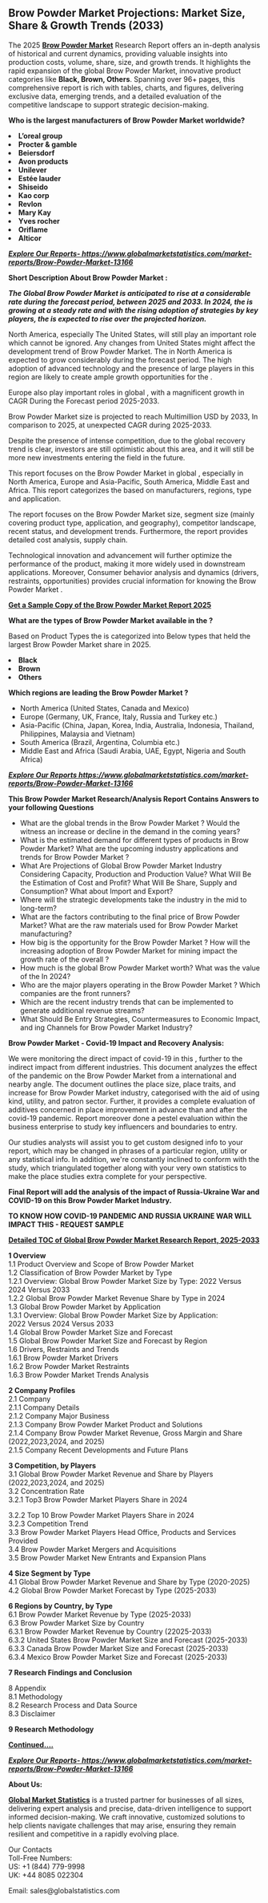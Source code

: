 <h2><strong>Brow Powder Market Projections: Market Size, Share & Growth Trends (2033)</strong></h2><p>The 2025 <strong><a href="https://www.globalmarketstatistics.com/market-reports/Brow-Powder-Market-13166">Brow Powder Market</a></strong> Research Report offers an in-depth analysis of historical and current dynamics, providing valuable insights into production costs, volume, share, size, and growth trends. It highlights the rapid expansion of the global Brow Powder Market, innovative product categories like <strong>Black, Brown, Others</strong>. Spanning over 96+ pages, this comprehensive report is rich with tables, charts, and figures, delivering exclusive data, emerging trends, and a detailed evaluation of the competitive landscape to support strategic decision-making.</p><p><strong>Who is the largest manufacturers of Brow Powder Market worldwide?</strong></p><p><strong><li>L’oreal group<li>Procter & gamble<li>Beiersdorf<li>Avon products<li>Unilever<li>Estée lauder<li>Shiseido<li>Kao corp<li>Revlon<li>Mary Kay<li>Yves rocher<li>Oriflame<li>Alticor</strong></p><p><strong><em><a href="https://www.globalmarketstatistics.com/market-reports/Brow-Powder-Market-13166">Explore Our Reports-&nbsp;https://www.globalmarketstatistics.com/market-reports/Brow-Powder-Market-13166</a></em></strong></p><p><strong>Short Description About Brow Powder Market :</strong></p><p><strong><em>The Global Brow Powder Market is anticipated to rise at a considerable rate during the forecast period, between 2025 and 2033. In 2024, the is growing at a steady rate and with the rising adoption of strategies by key players, the is expected to rise over the projected horizon.</em></strong></p><p>North America, especially The United States, will still play an important role which cannot be ignored. Any changes from United States might affect the development trend of Brow Powder Market. The in North America is expected to grow considerably during the forecast period. The high adoption of advanced technology and the presence of large players in this region are likely to create ample growth opportunities for the .</p><p>Europe also play important roles in global , with a magnificent growth in CAGR During the Forecast period 2025-2033.</p><p>Brow Powder Market size is projected to reach Multimillion USD by 2033, In comparison to 2025, at unexpected CAGR during 2025-2033.</p><p>Despite the presence of intense competition, due to the global recovery trend is clear, investors are still optimistic about this area, and it will still be more new investments entering the field in the future.</p><p>This report focuses on the Brow Powder Market in global , especially in North America, Europe and Asia-Pacific, South America, Middle East and Africa. This report categorizes the based on manufacturers, regions, type and application.</p><p>The report focuses on the Brow Powder Market size, segment size (mainly covering product type, application, and geography), competitor landscape, recent status, and development trends. Furthermore, the report provides detailed cost analysis, supply chain.</p><p>Technological innovation and advancement will further optimize the performance of the product, making it more widely used in downstream applications. Moreover, Consumer behavior analysis and dynamics (drivers, restraints, opportunities) provides crucial information for knowing the Brow Powder Market .</p><p><strong><a href="https://www.globalmarketstatistics.com/market-reports/Brow-Powder-Market-13166">Get a Sample Copy of the Brow Powder Market Report 2025</a></strong></p><p><strong>What are the types of Brow Powder Market available in the ?</strong></p><p>Based on Product Types the is categorized into Below types that held the largest Brow Powder Market share in 2025.</p><p><strong><li>Black<li>Brown<li>Others</strong></p><p><strong>Which regions are leading the Brow Powder Market ?</strong></p><ul><li>North America (United States, Canada and Mexico)</li><li>Europe (Germany, UK, France, Italy, Russia and Turkey etc.)</li><li>Asia-Pacific (China, Japan, Korea, India, Australia, Indonesia, Thailand, Philippines, Malaysia and Vietnam)</li><li>South America (Brazil, Argentina, Columbia etc.)</li><li>Middle East and Africa (Saudi Arabia, UAE, Egypt, Nigeria and South Africa)</li></ul><p><strong><em><a href="https://www.globalmarketstatistics.com/market-reports/Brow-Powder-Market-13166">Explore Our Reports https://www.globalmarketstatistics.com/market-reports/Brow-Powder-Market-13166</a></em></strong></p><p><strong>This Brow Powder Market Research/Analysis Report Contains Answers to your following Questions</strong></p><ul><li>What are the global trends in the Brow Powder Market ? Would the witness an increase or decline in the demand in the coming years?</li><li>What is the estimated demand for different types of products in Brow Powder Market? What are the upcoming industry applications and trends for Brow Powder Market ?</li><li>What Are Projections of Global Brow Powder Market Industry Considering Capacity, Production and Production Value? What Will Be the Estimation of Cost and Profit? What Will Be Share, Supply and Consumption? What about Import and Export?</li><li>Where will the strategic developments take the industry in the mid to long-term?</li><li>What are the factors contributing to the final price of Brow Powder Market? What are the raw materials used for Brow Powder Market manufacturing?</li><li>How big is the opportunity for the Brow Powder Market ? How will the increasing adoption of Brow Powder Market for mining impact the growth rate of the overall ?</li><li>How much is the global Brow Powder Market worth? What was the value of the In 2024?</li><li>Who are the major players operating in the Brow Powder Market ? Which companies are the front runners?</li><li>Which are the recent industry trends that can be implemented to generate additional revenue streams?</li><li>What Should Be Entry Strategies, Countermeasures to Economic Impact, and ing Channels for Brow Powder Market Industry?</li></ul><p><strong>Brow Powder Market - Covid-19 Impact and Recovery Analysis:</strong></p><p>We were monitoring the direct impact of covid-19 in this , further to the indirect impact from different industries. This document analyzes the effect of the pandemic on the Brow Powder Market from a international and nearby angle. The document outlines the place size, place traits, and increase for Brow Powder Market industry, categorised with the aid of using kind, utility, and patron sector. Further, it provides a complete evaluation of additives concerned in place improvement in advance than and after the covid-19 pandemic. Report moreover done a pestel evaluation within the business enterprise to study key influencers and boundaries to entry.</p><p>Our studies analysts will assist you to get custom designed info to your report, which may be changed in phrases of a particular region, utility or any statistical info. In addition, we're constantly inclined to conform with the study, which triangulated together along with your very own statistics to make the place studies extra complete for your perspective.</p><p><strong>Final Report will add the analysis of the impact of Russia-Ukraine War and COVID-19 on this Brow Powder Market Industry.</strong></p><p><strong>TO KNOW HOW COVID-19 PANDEMIC AND RUSSIA UKRAINE WAR WILL IMPACT THIS - REQUEST SAMPLE</strong></p><p><strong><a href="https://www.globalmarketstatistics.com/market-reports/Brow-Powder-Market-13166">Detailed TOC of Global Brow Powder Market Research Report, 2025-2033</a></strong></p><p><strong>1 Overview</strong><br /> 1.1 Product Overview and Scope of Brow Powder Market<br /> 1.2 Classification of Brow Powder Market by Type<br /> 1.2.1 Overview: Global Brow Powder Market Size by Type: 2022 Versus 2024 Versus 2033<br /> 1.2.2 Global Brow Powder Market Revenue Share by Type in 2024<br /> 1.3 Global Brow Powder Market by Application<br /> 1.3.1 Overview: Global Brow Powder Market Size by Application: 2022&nbsp;Versus 2024 Versus 2033<br /> 1.4 Global Brow Powder Market Size and Forecast<br /> 1.5 Global Brow Powder Market Size and Forecast by Region<br /> 1.6 Drivers, Restraints and Trends<br /> 1.6.1 Brow Powder Market Drivers<br /> 1.6.2 Brow Powder Market Restraints<br /> 1.6.3 Brow Powder Market Trends Analysis</p><p><strong>2 Company Profiles</strong><br /> 2.1 Company<br /> 2.1.1 Company Details<br /> 2.1.2 Company Major Business<br /> 2.1.3 Company Brow Powder Market Product and Solutions<br /> 2.1.4 Company Brow Powder Market Revenue, Gross Margin and Share (2022,2023,2024, and 2025)<br /> 2.1.5 Company Recent Developments and Future Plans</p><p><strong>3 Competition, by Players</strong><br /> 3.1 Global Brow Powder Market Revenue and Share by Players (2022,2023,2024, and 2025)<br /> 3.2 Concentration Rate<br /> 3.2.1 Top3 Brow Powder Market Players Share in 2024</p><p>3.2.2 Top 10 Brow Powder Market Players Share in 2024<br /> 3.2.3 Competition Trend<br /> 3.3 Brow Powder Market Players Head Office, Products and Services Provided<br /> 3.4 Brow Powder Market Mergers and Acquisitions<br /> 3.5 Brow Powder Market New Entrants and Expansion Plans</p><p><strong>4 Size Segment by Type</strong><br /> 4.1 Global Brow Powder Market Revenue and Share by Type (2020-2025)<br /> 4.2 Global Brow Powder Market Forecast by Type (2025-2033)</p><p><strong>6 Regions by Country, by Type</strong><br /> 6.1 Brow Powder Market Revenue by Type (2025-2033)<br /> 6.3 Brow Powder Market Size by Country<br /> 6.3.1 Brow Powder Market Revenue by Country (22025-2033)<br /> 6.3.2 United States Brow Powder Market Size and Forecast (2025-2033)<br /> 6.3.3 Canada Brow Powder Market Size and Forecast (2025-2033)<br /> 6.3.4 Mexico Brow Powder Market Size and Forecast (2025-2033)</p><p><strong>7 Research Findings and Conclusion</strong></p><p>8 Appendix<br /> 8.1 Methodology<br /> 8.2 Research Process and Data Source<br /> 8.3 Disclaimer</p><p><strong>9 Research Methodology</strong></p><p><strong><a href="https://www.globalmarketstatistics.com/market-reports/Brow-Powder-Market-13166">Continued&hellip;.</a></strong></p><p><strong><em><a href="https://www.globalmarketstatistics.com/market-reports/Brow-Powder-Market-13166">Explore Our Reports-&nbsp;https://www.globalmarketstatistics.com/market-reports/Brow-Powder-Market-13166</a></em></strong></p><p><strong>About Us:</strong></p><p><strong><a href="https://www.globalmarketstatistics.com/">Global Market Statistics</a></strong> is a trusted partner for businesses of all sizes, delivering expert analysis and precise, data-driven intelligence to support informed decision-making. We craft innovative, customized solutions to help clients navigate challenges that may arise, ensuring they remain resilient and competitive in a rapidly evolving place.</p><p>Our Contacts<br /> Toll-Free Numbers:<br /> US: +1 (844) 779-9998<br /> UK: +44 8085 022304</p><p>Email: sales@globalstatistics.com</p>
